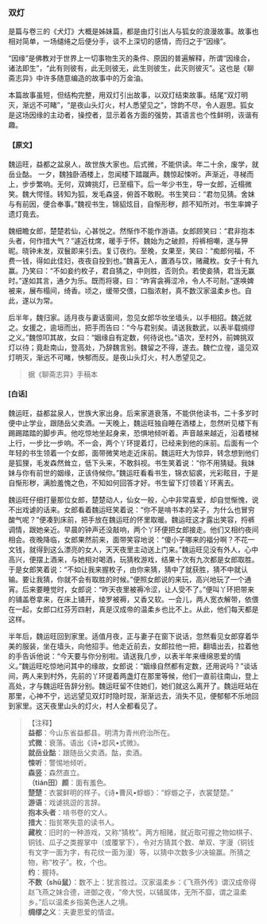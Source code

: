 <script type="text/javascript">
    var head = document.getElementsByTagName('head')[0];
    cssURL = '/public/liao.css';
    linkTag = document.createElement('link');
    linkTag.href = cssURL;
    linkTag.setAttribute('type','text/css');
    linkTag.setAttribute('rel','stylesheet');
    head.appendChild(linkTag);
</script>
### 双灯

是篇与卷三的《犬灯》大概是姊妹篇，都是由灯引出人与狐女的浪漫故事。故事也相对简单，一场缱绻之后便分手，谈不上深切的感情，而归之于“因缘”。

“因缘”是佛教对于世界上一切事物生灭的条件、原因的普遍解释，所谓“因缘合，诸法即生”，“此有则彼有，此无则彼无，此生则彼生，此灭则彼灭”。这也是《聊斋志异》中许多随意编造的故事中的万金油。

本篇故事虽短，但结构完整，用双灯引出故事，以双灯结束故事。结尾“双灯明灭，渐远不可睹”，“是夜山头灯火，村人悉望见之”，馀韵不尽，令人遐思。狐女是这场因缘的主动者，操控者，显示着各方面的强势，其语言也个性鲜明，诙谐有趣。

#### 【原文】
<section>
魏运旺，益都之盆泉人，故世族大家也。后式微，不能供读。年二十余，废学，就岳业酤。
一夕，魏独卧酒楼上，忽闻楼下踏蹴声。魏惊起悚听。声渐近，寻梯而上，步步繁响。无何，双婢挑灯，已至榻下。后一年少书生，导一女郎，近榻微笑。魏大愕怪。转知为狐，发毛森竖，俯首不敢睨。书生笑曰：“君勿见猜。舍妹与有前因，便合奉事。”魏视书生，锦貂炫目，自惭形秽，颜不知所对。书生率婢子遗灯竟去。

魏细瞻女郎，楚楚若仙，心甚悦之。然惭作不能作游语。女郎顾笑曰：“君非抱本头者，何作措大气？”遽近枕席，暖手于怀。魏始为之破颜，捋裤相嘲，遂与狎昵。晓钟未发，双鬟即来引去。复订夜约。至晚，女果至，笑曰：“痴郎何福，不费一钱，得如此佳妇，夜夜自投到也。”魏喜无人，置酒与饮，赌藏枚。女子十有九赢。乃笑曰：“不如妾约枚子，君自猜之，中则胜，否则负。若使妾猜，君当无赢时。”遂如其言，通夕为乐。既而将寝，曰：“昨宵衾褥涩冷，令人不可耐。”遂唤婢被来，展布榻间，绮香。顷之，缓带交偎，口脂浓射，真不数汉家温柔乡也。自此，遂以为常。

后半年，魏归家。适月夜与妻话窗间，忽见女郎华妆坐墙头，以手相招。魏近就之。女援之，逾垣而出，把手而告曰：“今与君别矣。请送我数武，以表半载绸缪之义。”魏惊叩其故，女曰：“姻缘自有定数，何待说也。”语次，至村外，前婢挑双灯以待；竟赴南山，登高处，乃辞魏言别。魏留之不得，遂去。魏伫立徨，遥见双灯明灭，渐远不可睹，怏郁而反。是夜山头灯火，村人悉望见之。

</section>

> 据《聊斋志异》手稿本

#### [白话]
<aside>

魏运旺，益都盆泉人，世族大家出身。后来家道衰落，不能供他读书，二十多岁时便中止学业，跟随岳父卖酒。一天晚上，魏运旺独自睡在酒楼上，忽然听见楼下有踢踢踏踏的脚步声。他吃惊地坐起身来，恐惧地倾听着。声音越来越近，沿着楼梯上行，一步比一步响。不一会，两个丫环提着灯，已经来到他的床前。后面有一个年轻的书生领着一个女郎，面带微笑地走近床前。魏运旺大为惊异，转念想到他们是狐狸，毛发森然耸立，低下头来，不敢斜视。书生笑着说：“你不用猜疑。我妹妹与你有前世的姻缘，正该侍候你。”魏运旺看看书生，锦衣貂裘，光彩眩目，于是自惭形秽，满脸羞愧之色，不知如何回答才好。书生留下灯领着丫环离去。

魏运旺仔细打量那位女郎，楚楚动人，仙女一般，心中非常喜爱，却自觉惭愧，说不出戏谑的话来。女郎看着魏运旺笑着说：“你不是啃书本的呆子，为什么也冒穷酸气呢？”便凑到床前，把手放在魏运旺的怀里取暖。魏运旺这才露出笑容，捋裤调情，跟她亲近。早晨的钟声还没敲响，两个丫环便把女郎接走。他们又相约夜间相会。夜晚降临，女郎果然前来，面带笑容地说：“傻小子哪来的福分啊？不花一文钱，就得到这么漂亮的女人，天天夜里主动送上门来。”魏运旺见没有外人，心中高兴，便摆上酒来，与她相对喝酒，玩猜枚游戏，结果十次有九次都是女郎取胜。于是女郎笑着说：“不如让我来握枚子，由你来猜，猜中了就获胜，猜不中就认输。要让我猜，你就不会有取胜的时候。”便照女郎说的来玩，高兴地玩了一个通宵。后来要睡觉时，女郎说：“昨天夜里被褥冷涩，让人受不了。”便叫丫环把带来的铺盖卷拿来，在床上铺开，绫罗被褥，又香又软。一会儿，两人宽衣解带，依偎在一起，女郎口红芬芳四射，真是汉成帝的温柔乡也比不上。从此，他们每天都是这样。

半年后，魏运旺回到家里。适值月夜，正与妻子在窗下说话，忽然看见女郎穿着华美的服装，坐在墙头，向他招手。他走近前去，女郎拉他一把，翻墙出去，拉着他的手告诉他说：“今天要与你分别啦。请送我几步，以表半年来缠绵恩爱的情义。”魏运旺吃惊地问其中的缘故，女郎说：“姻缘自然都有定数，还用说吗？”谈话间，两人来到村外，先前的丫环提着两盏灯在那里等候，他们一直前往南山，登上高处，才与魏运旺告辞分别。魏运旺留不住她们，她们就这么离开了。魏运旺站在那里，心神不宁，远远望见双灯时隐时现，渐渐远去，消失不见，便郁郁不乐地回到家里。这天夜里山头的灯火，村人全都看见了。

</aside>

> 【注释】  
<b>益都</b>：今山东省益都县。明清为青州府治所在。  
<b>式微</b>：衰落。语出《诗•邶风•式微》。  
<b>就岳业酤</b>：跟随岳父卖酒。酤，卖酒。  
<b>悚听</b>：警惕地倾听。  
<b>森竖</b>：森然直立。  
<b>（tián田）颜</b>：面有羞色。  
<b>楚楚</b>：衣裳鲜明的样子。《诗•曹风•蜉蝣》：“蜉蝣之子，衣裳楚楚。”  
<b>游语</b>：戏谑挑逗的言辞。  
<b>抱本头者</b>：啃书卷的文人。  
<b>措大</b>：指贫寒失意的读书人。  
<b>藏枚</b>：旧时的一种游戏，又称“猜枚”。两方相赌，就近取可握之物如棋子、铜钱、瓜子之类握掌中（或覆掌下），令对方猜其个数、单双、字漫（铜钱有文字一面为字，有花纹一面为漫）等，以猜中次数多少决输赢。所猜之物，称“枚子”。枚，个也。  
<b>约</b>：握持。  
<b>不数（shǔ鼠）</b>：数不上：犹言胜过。汉家温柔乡：《飞燕外传》谓汉成帝得赵飞燕之妹合德，进御之夜，“帝大悦，以辅属体，无所不靡，谓之温柔乡。”后以温柔乡指美色迷人之境。  
<b>绸缪之义</b>：夫妻恩爱的情谊。  
